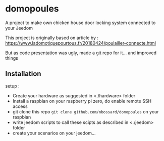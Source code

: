 # domopoules

A project to make own chicken house door locking system connected to your Jeedom

This project is originally based on article by :
https://www.ladomotiquepourtous.fr/20180424/poulailler-connecte.html

But as code presentation was ugly, made a git repo for it... and improved things

## Installation

setup :
- Create your hardware as suggested in <./hardware> folder
- Install a raspbian on your raspberry pi zero, do enable remote SSH access
- git clone this repo `git clone github.com/nbossard/domopoules` on your raspbian
- write jeedom scripts to call these scipts as described in <./jeedom> folder
- create your scenarios on your jeedom...
